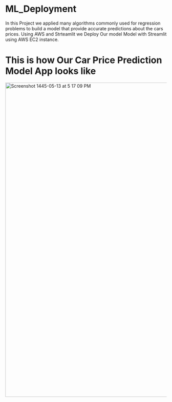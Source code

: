 # ML_Deployment
In this Project we applied many algorithms commonly used for regression problems to build a model that provide accurate predictions about the cars prices.
Using AWS and Strteamlit we Deploy Our model Model with Streamlit using AWS EC2 instance.

# This is how Our Car Price Prediction Model App looks like
<img width="981" alt="Screenshot 1445-05-13 at 5 17 09 PM" src="https://github.com/atheermoh/ML_Deployment/assets/51926875/f929904d-d184-497c-91a5-05421e9f1e95">
